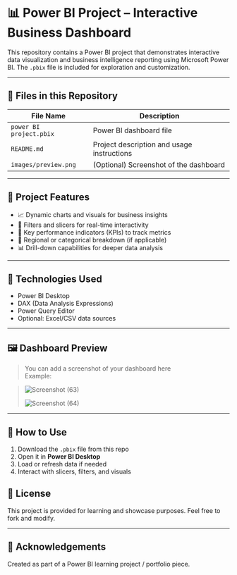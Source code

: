 # 📊 Power BI Project – Interactive Business Dashboard

This repository contains a Power BI project that demonstrates interactive data visualization and business intelligence reporting using Microsoft Power BI. The `.pbix` file is included for exploration and customization.

---

## 📁 Files in this Repository

| File Name                | Description                                  |
|-------------------------|----------------------------------------------|
| `power BI project.pbix` | Power BI dashboard file                      |
| `README.md`             | Project description and usage instructions   |
| `images/preview.png`    | (Optional) Screenshot of the dashboard       |

---

## 📌 Project Features

- 📈 Dynamic charts and visuals for business insights  
- 🔎 Filters and slicers for real-time interactivity  
- 🧮 Key performance indicators (KPIs) to track metrics  
- 📍 Regional or categorical breakdown (if applicable)  
- 📊 Drill-down capabilities for deeper data analysis  

---

## 🧠 Technologies Used

- Power BI Desktop  
- DAX (Data Analysis Expressions)  
- Power Query Editor  
- Optional: Excel/CSV data sources  

---

## 🖼️ Dashboard Preview

> You can add a screenshot of your dashboard here  
> Example:  

> ![Screenshot (63)](https://github.com/user-attachments/assets/a442f49b-01db-42f2-a853-9fd2fe23685f)
>
> ![Screenshot (64)](https://github.com/user-attachments/assets/1470427d-77bd-476d-90e1-82d820950b53)


> 

---

## 🚀 How to Use

1. Download the `.pbix` file from this repo
2. Open it in **Power BI Desktop**
3. Load or refresh data if needed
4. Interact with slicers, filters, and visuals



## 📜 License

This project is provided for learning and showcase purposes. Feel free to fork and modify.

---

## 🙌 Acknowledgements

Created as part of a Power BI learning project / portfolio piece.  
